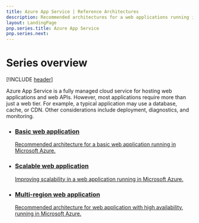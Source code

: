 ```yaml
---
title: Azure App Service | Reference Architectures
description: Recommended architectures for a web applications running in Microsoft Azure.
layout: LandingPage
pnp.series.title: Azure App Service
pnp.series.next: 
---
```

<link href="/azure/architecture/_css/hubCards.css" type="text/css" rel="stylesheet" />

# Series overview
[!INCLUDE [header](../_includes/header.md)]

Azure App Service is a fully managed cloud service for hosting web applications and web APIs. However, most applications require more than just a web tier. For example, a typical application may use a database, cache, or CDN. Other considerations include deployment, diagnostics, and monitoring.

<ul class="cardsD panel x3">
    <li>
        <a href="./basic-web-app.md">
            <div class="cardSize">
                <div class="cardPadding">
                    <div class="card">
                        <div class="cardImageOuter">
                            <div class="cardImage bgdAccent1 cardScaleImage" style="background-image: url('./images/basic-web-app.svg');">
                            </div>
                        </div>
                        <div class="cardText">
                            <h3>Basic web application</h3>
                            <p>Recommended architecture for a basic web application running in Microsoft Azure.</p>
                        </div>
                    </div>
                </div>
            </div>
        </a>
    </li>
    <li>
        <a href="./scalable-web-app.md">
            <div class="cardSize">
                <div class="cardPadding">
                    <div class="card">
                        <div class="cardImageOuter">
                            <div class="cardImage bgdAccent1 cardScaleImage" style="background-image: url('./images/scalable-web-app.svg');">
                            </div>
                        </div>
                        <div class="cardText">
                            <h3>Scalable web application</h3>
                            <p>Improving scalability in a web application running in Microsoft Azure.</p>
                        </div>
                    </div>
                </div>
            </div>
        </a>
    </li>
    <li>
        <a href="./multi-region-web-app.md">
            <div class="cardSize">
                <div class="cardPadding">
                    <div class="card">
                        <div class="cardImageOuter">
                            <div class="cardImage bgdAccent1 cardScaleImage" style="background-image: url('./images/multi-region-web-app.svg');">
                            </div>
                        </div>
                        <div class="cardText">
                            <h3>Multi-region web application</h3>
                            <p>Recommended architecture for web application with high availability, running in Microsoft Azure.</p>
                        </div>
                    </div>
                </div>
            </div>
        </a>
    </li>
</ul>

